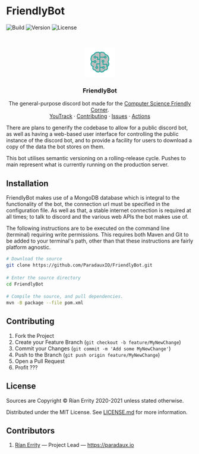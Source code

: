 # FriendlyBot
![Build](https://github.com/ParadauxIO/FriendlyBot/workflows/Build/badge.svg?branch=main)
![Version](https://img.shields.io/badge/version-1.0.0-009999)
![License](https://img.shields.io/github/license/ParadauxIO/FriendlyBot)

<br />
<p align="center">
  <a href="https://github.com/ParadauxIO/FriendlyBot">
    <img src="images/FriendlyBot.png" alt="Logo" width="80" height="80">
  </a>

<h3 align="center">FriendlyBot</h3>
  <p align="center">
    The general-purpose discord bot made for the <a href="https://csfriendlycorner.com">Computer Science Friendly Corner</a>.
    <br />
    <a href="https://paradaux.myjetbrains.com/youtrack/projects/821cb79e-73d0-4a28-b06d-ce495ffb1b13">YouTrack</a>
    ·
    <a href="https://github.com/ParadauxIO/FriendlyBot/blob/main/CONTRIBUTING.md">Contributing</a>
    ·
    <a href="https://github.com/ParadauxIO/FriendlyBot/issues">Issues</a>
    ·
    <a href="https://github.com/ParadauxIO/FriendlyBot/actions">Actions</a>
  </p>
</p>

There are plans to generify the codebase to allow for a public discord bot, as well as having a web-based user interface
for controlling the public instance of the discord bot, and to provide a facility for users to download a copy of the data
the bot stores on them.

This bot utilises semantic versioning on a rolling-release cycle. Pushes to main represent what is currently running on the
production server. 

## Installation

FriendlyBot makes use of a MongoDB database which is integral to the functionality of the bot, the connection url must 
be specified in the configuration file. As well as that, a stable internet connection is required at all times; to talk to
discord and the various web APIs the bot makes use of. 

The following instructions are to be executed on the command line (terminal) requiring write permissions. 
This requires both Maven and Git to be added to your terminal's path, other than that these instructions are fairly platform agnostic.

```bash
# Download the source
git clone https://github.com/ParadauxIO/FriendlyBot.git 

# Enter the source directory
cd FriendlyBot 

# Compile the source, and pull dependencies.
mvn -B package --file pom.xml
```

## Contributing

1. Fork the Project
2. Create your Feature Branch (`git checkout -b feature/MyNewChange`)
3. Commit your Changes (`git commit -m 'Add some MyNewChange'`)
4. Push to the Branch (`git push origin feature/MyNewChange`)
5. Open a Pull Request
6. Profit ???

## License

Sources are Copyright © Rían Errity 2020-2021 unless stated otherwise. 

Distributed under the MIT License. See [LICENSE.md](https://github.com/ParadauxIO/FriendlyBot/blob/main/LICENSE) for more information.

## Contributors

1. [Rían Errity](mailto:rian@paradaux.io) — Project Lead — https://paradaux.io
